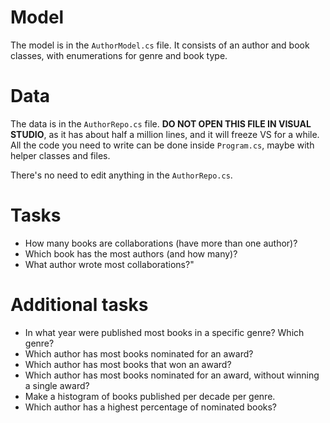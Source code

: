 # Model

The model is in the `AuthorModel.cs` file. It consists of an author and book classes, with enumerations for genre and book type.

# Data

The data is in the `AuthorRepo.cs` file. **DO NOT OPEN THIS FILE IN VISUAL STUDIO**, as it has about half a million lines, and it will freeze VS for a while. All the code you need to write can be done inside `Program.cs`, maybe with helper classes and files.

There's no need to edit anything in the `AuthorRepo.cs`.

# Tasks

- How many books are collaborations (have more than one author)?
- Which book has the most authors (and how many)?
- What author wrote most collaborations?"

# Additional tasks

- In what year were published most books in a specific genre? Which genre?
- Which author has most books nominated for an award?
- Which author has most books that won an award?
- Which author has most books nominated for an award, without winning a single award?
- Make a histogram of books published per decade per genre. 
- Which author has a highest percentage of nominated books?
